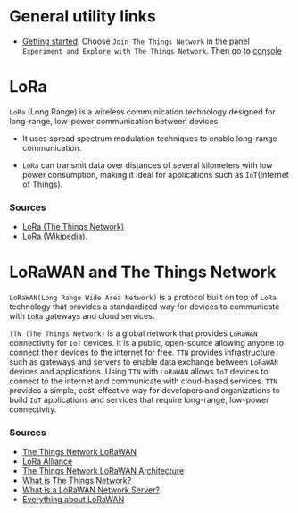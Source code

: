 # General utility links
- [Getting started](https://www.thethingsnetwork.org/get-started). Choose `Join The Things Network` in the panel `Experiment and Explore with The Things Network`. Then go to [console](https://console.cloud.thethings.network/)

# LoRa

`LoRa` (Long Range) is a wireless communication technology designed for long-range, low-power communication between devices. 

- It uses spread spectrum modulation techniques to enable long-range communication. 

- `LoRa` can transmit data over distances of several kilometers with low power consumption, making it ideal for applications such as `IoT`(Internet of Things).

### Sources
- [LoRa (The Things Network)](https://www.thethingsnetwork.org/docs/lorawan/what-is-lorawan/)
- [LoRa (Wikipedia)](https://en.wikipedia.org/wiki/LoRa).

# LoRaWAN and The Things Network
`LoRaWAN(Long Range Wide Area Network)` is a protocol built on top of `LoRa` technology that provides a standardized way for devices to communicate with `LoRa` gateways and cloud services.

`TTN (The Things Network)` is a global network that provides `LoRaWAN` connectivity for `IoT` devices. 
It is a public, open-source allowing anyone to connect their devices to the internet for free. 
`TTN` provides infrastructure such as gateways and servers to enable data exchange between `LoRaWAN` devices and applications.
Using `TTN` with `LoRaWAN` allows `IoT` devices to connect to the internet and communicate with cloud-based services. 
`TTN` provides a simple, cost-effective way for developers and organizations to build `IoT` applications and services that require long-range, low-power connectivity. 

### Sources
- [The Things Network LoRaWAN](https://www.thethingsnetwork.org/docs/lorawan/)
- [LoRa Alliance](https://lora-alliance.org/about-lorawan/)
- [The Things Network LoRaWAN Architecture](https://www.thethingsnetwork.org/docs/lorawan/architecture/)
- [What is The Things Network?](https://youtu.be/4j0h4jg5Vrg?t=36)
- [What is a LoRaWAN Network Server?](https://youtu.be/GFcLsIRvvsY)
- [Everything about LoRaWAN](https://www.youtube.com/watch?v=ZsVhYiX4_6o)
